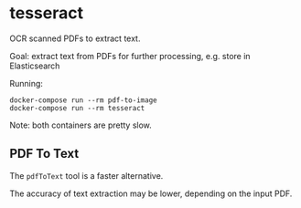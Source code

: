 # tesseract

OCR scanned PDFs to extract text.

Goal: extract text from PDFs for further processing, e.g. store in Elasticsearch

Running:

```
docker-compose run --rm pdf-to-image
docker-compose run --rm tesseract
```

Note: both containers are pretty slow.

## PDF To Text

The `pdfToText` tool is a faster alternative.

The accuracy of text extraction may be lower, depending on the input PDF.